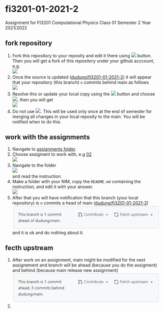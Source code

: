 # fi3201-01-2021-2
Assignment for FI3201 Computational Physics Class 01 Semester 2 Year 2021/2022

## fork repository
1. Fork this repository to your reposity and edit it there using ![](images/github-fork-button.png) button. \
  Then you will get a fork of this repository under your github acccount, e.g. \
  ![](images/forked-repository.png)
2. Once the source is updated ([dudung/fi3201-01-2021-2](https://github.com/dudung/fi3201-01-2021-2)) it will appear that your repository (this branch) `n` commits behind main as follows \
  ![](images/branch-is-behind-main.png)
3. Resolve this or update your local copy using the ![](images/fetch-upstream-button.png) button and choose ![](images/fetch-and-merge-button.png), then you will get \
  ![](images/branch-is-up-to-date-with-main.png)
4. Do not use ![](images/contribute-button.png). This will be used only once at the end of semester for merging all changes in your local reposity to the main. You will be notified when to do this.

## work with the assignments
1. Navigate to [assignments folder](assignments).
2. Choose assigment to work with, e.g [02](assignments/02) \
  ![](images/choosing-assignment.png)
3. Navigate to the folder \
  ![](images/assigment-instruction.png) \
  and read the instruction.
4. Make a folder with your NIM, copy the `README.md` containing the instruction, and edit it with your answer. \
  ![](images/assigment-answer.png)
5. After that you will have notification that this branch (your local repository) is `n` commits a head of main ([dudung/fi3201-01-2021-2](https://github.com/dudung/fi3201-01-2021-2)) \
  ![](images/branch-is-ahead-of-main.png) \
  and it is ok and do nothing about it.

## fecth upstream
1. After work on an assignment, main might be modified for the next assignement and branch will be ahead (because you do the assigment) and behind (because main release new assignment) \
  ![](images/branch-is-ahead-behind-main.png)
2. 
